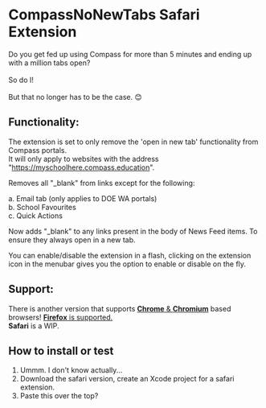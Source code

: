 # CompassNoNewTabs Safari Extension
Do you get fed up using Compass for more than 5 minutes and ending up with a million tabs open?</br></br>
So do I!</br></br>
But that no longer has to be the case. 😊</br>

## Functionality:
The extension is set to only remove the 'open in new tab' functionality from Compass portals.<br>It will only apply to websites with the address "https://myschoolhere.compass.education".

Removes all "_blank" from links except for the following:

a. Email tab (only applies to DOE WA portals)</br>
b. School Favourites</br>
c. Quick Actions</br>

Now adds "_blank" to any links present in the body of News Feed items. To ensure they always open in a new tab.

You can enable/disable the extension in a flash, clicking on the extension icon in the menubar gives you the option to enable or disable on the fly.

## Support:
There is another version that supports [**Chrome** & **Chromium**](https://github.com/TheFauxDreamer/CompassNoNewTabs/tree/main) based browsers!
[**Firefox** is supported.](https://github.com/TheFauxDreamer/CompassNoNewTabs/tree/firefox)</br>
**Safari** is a WIP.

## How to install or test

1. Ummm. I don't know actually...
2. Download the safari version, create an Xcode project for a safari extension.
3. Paste this over the top?
